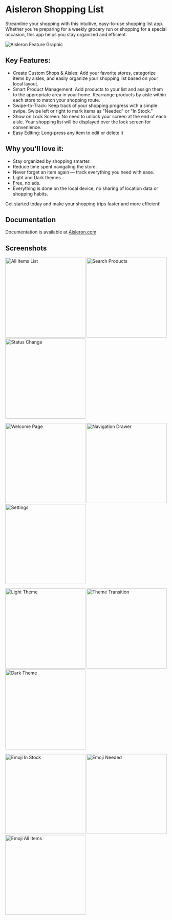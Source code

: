 # Aisleron Shopping List

Streamline your shopping with this intuitive, easy-to-use shopping list app. Whether you're preparing for a weekly grocery run or shopping for a special occasion, this app helps you stay organized and efficient.

<p>
    <img src="http://localhost:4000/assets/images/alr-feature-graphic.png"  alt="Aisleron Feature Graphic"/>
</p>

## Key Features:

* Create Custom Shops & Aisles: Add your favorite stores, categorize items by aisles, and easily organize your shopping list based on your local layout.
* Smart Product Management: Add products to your list and assign them to the appropriate area in your home. Rearrange products by aisle within each store to match your shopping route.
* Swipe-to-Track: Keep track of your shopping progress with a simple swipe. Swipe left or right to mark items as "Needed" or "In Stock."
* Show on Lock Screen: No need to unlock your screen at the end of each aisle. Your shopping list will be displayed over the lock screen for convenience.
* Easy Editing: Long-press any item to edit or delete it

## Why you'll love it:

* Stay organized by shopping smarter.
* Reduce time spent navigating the store.
* Never forget an item again — track everything you need with ease.
* Light and Dark themes.
* Free, no ads.
* Everything is done on the local device, no sharing of location data or shopping habits.

Get started today and make your shopping trips faster and more efficient!

## Documentation

Documentation is available at [Aisleron.com](https://aisleron.com/docs/documentation/) 

## Screenshots

<p>
  <img src="https://aisleron.com/assets/images/screenshots/light-mode/alr-210-all-items-list.png" width=250px  alt="All Items List"/>
  <img src="https://aisleron.com/assets/images/screenshots/light-mode/alr-220-search.png" width=250px  alt="Search Products"/>
  <img src="https://aisleron.com/assets/images/screenshots/light-mode/alr-240-status-change-snackbar.png" width=250px  alt="Status Change"/>
</p>

<p>
  <img src="https://aisleron.com/assets/images/screenshots/light-mode/alr-010-welcome-page.png" width=250px  alt="Welcome Page"/>
  <img src="https://aisleron.com/assets/images/screenshots/light-mode/alr-040-navigation-drawer.png" width=250px  alt="Navigation Drawer"/>
  <img src="https://aisleron.com/assets/images/screenshots/light-mode/alr-050-settings.png" width=250px  alt="Settings"/>
</p>

<p>
  <img src="https://aisleron.com/assets/images/screenshots/light-mode/alr-270-shop-list-full.png" width=250px  alt="Light Theme"/>
  <img src="https://aisleron.com/assets/images/screenshots/mixed-mode/alr-270-shop-list-full.png" width=250px  alt="Theme Transition"/>
  <img src="https://aisleron.com/assets/images/screenshots/dark-mode/alr-270-shop-list-full.png" width=250px  alt="Dark Theme"/>
</p>

<p>
  <img src="https://aisleron.com/assets/images/screenshots/light-mode/alr-300-emoji-in-stock.png" width=250px  alt="Emoji In Stock"/>
  <img src="https://aisleron.com/assets/images/screenshots/light-mode/alr-310-emoji-needed.png" width=250px  alt="Emoji Needed"/>
  <img src="https://aisleron.com/assets/images/screenshots/light-mode/alr-320-emoji-all-items.png" width=250px  alt="Emoji All Items"/>
</p>

